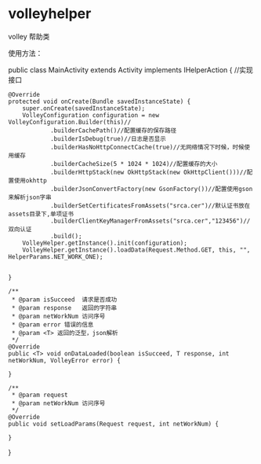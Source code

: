 # volleyhelper
volley 帮助类

使用方法：

public class MainActivity extends Activity implements IHelperAction { //实现接口

    @Override
    protected void onCreate(Bundle savedInstanceState) {
        super.onCreate(savedInstanceState);
        VolleyConfiguration configuration = new VolleyConfiguration.Builder(this)//
                .builderCachePath()//配置缓存的保存路径
                .builderIsDebug(true)//日志是否显示
                .builderHasNoHttpConnectCache(true)//无网络情况下时候，时候使用缓存
                .builderCacheSize(5 * 1024 * 1024)//配置缓存的大小
                .builderHttpStack(new OkHttpStack(new OkHttpClient()))//配置使用okhttp
                .builderJsonConvertFactory(new GsonFactory())//配置使用gson来解析json字串
                .builderSetCertificatesFromAssets("srca.cer")//默认证书放在assets目录下,单项证书
                .builderClientKeyManagerFromAssets("srca.cer","123456")//双向认证
                .build();
        VolleyHelper.getInstance().init(configuration);
        VolleyHelper.getInstance().loadData(Request.Method.GET, this, "", HelperParams.NET_WORK_ONE);


    }
    
    /**
     * @param isSucceed  请求是否成功
     * @param response   返回的字符串
     * @param netWorkNum 访问序号
     * @param error 错误的信息
     * @param <T> 返回的泛型，json解析
     */
    @Override
    public <T> void onDataLoaded(boolean isSucceed, T response, int netWorkNum, VolleyError error) {

    }

    /**
     * @param request
     * @param netWorkNum 访问序号
     */
    @Override
    public void setLoadParams(Request request, int netWorkNum) {

    }
}


